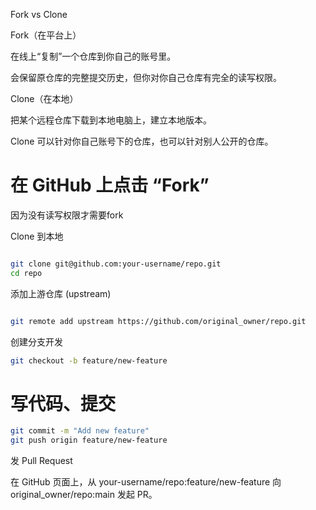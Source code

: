 Fork vs Clone

Fork（在平台上）

在线上“复制”一个仓库到你自己的账号里。

会保留原仓库的完整提交历史，但你对你自己仓库有完全的读写权限。

Clone（在本地）

把某个远程仓库下载到本地电脑上，建立本地版本。

Clone 可以针对你自己账号下的仓库，也可以针对别人公开的仓库。


# 在 GitHub 上点击 “Fork”
因为没有读写权限才需要fork

Clone 到本地

```bash

git clone git@github.com:your-username/repo.git
cd repo
```


添加上游仓库 (upstream)

```bash

git remote add upstream https://github.com/original_owner/repo.git
```
创建分支开发

```bash
git checkout -b feature/new-feature
```
# 写代码、提交
```bash
git commit -m "Add new feature"
git push origin feature/new-feature
```
发 Pull Request

在 GitHub 页面上，从 your-username/repo:feature/new-feature 向 original_owner/repo:main 发起 PR。